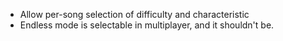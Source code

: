 * Allow per-song selection of difficulty and characteristic
* Endless mode is selectable in multiplayer, and it shouldn't be.
